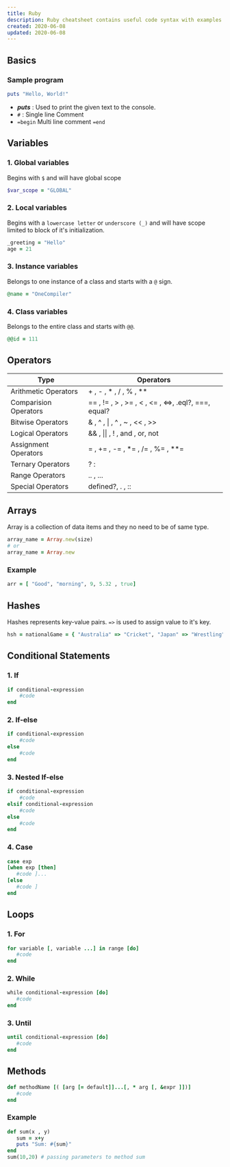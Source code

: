 ```yaml
---
title: Ruby 
description: Ruby cheatsheet contains useful code syntax with examples which is handy while coding.
created: 2020-06-08
updated: 2020-06-08
---
```


## Basics

### Sample program
```ruby
puts "Hello, World!"
```
* ***puts*** :  Used to print the given text to the console.
* `#` : Single line Comment
* `=begin`
Multi 
line 
comment
`=end`

## Variables

### 1. Global variables

Begins with `$` and will have global scope
```ruby
$var_scope = "GLOBAL"
```

### 2. Local variables

Begins with a `lowercase letter` or `underscore (_)` and will have scope limited to block of it's initialization.
```ruby
_greeting = "Hello"
age = 21
```
### 3. Instance variables

Belongs to one instance of a class and starts with a `@` sign.
```ruby
@name = "OneCompiler"
```
### 4. Class variables

Belongs to the entire class and starts with `@@`.

```ruby
@@id = 111
```

## Operators
|Type|Operators|
|----|----|
| Arithmetic Operators| + , - , * , / , % , ** |
| Comparision Operators| == , != , > , >= , < , <= , <=>, .eql?, ===, equal? |
| Bitwise Operators| & , ^ , \| , ^ , ~ , << , >> |
| Logical Operators| && , \|\| , ! , and , or, not|
| Assignment Operators|= , += , -= , *= , /= , %= , **= |
| Ternary Operators | ? :|
| Range Operators | .. , ...|
| Special Operators | defined?, . , :: |

## Arrays

Array is a collection of data items and they no need to be of same type.

```ruby
array_name = Array.new(size)
# or
array_name = Array.new
```
### Example
```ruby
arr = [ "Good", "morning", 9, 5.32 , true]
```
## Hashes

Hashes represents key-value pairs. `=>` is used to assign value to it's key. 

```ruby
hsh = nationalGame = { "Australia" => "Cricket", "Japan" => "Wrestling", "NewZealand" => "Rugby","USA" => "Baseball"}
```

## Conditional Statements

### 1. If

```ruby
if conditional-expression 
    #code
end
```
### 2. If-else

```ruby
if conditional-expression
    #code
else 
    #code
end
```
### 3. Nested If-else

```ruby
if conditional-expression
    #code
elsif conditional-expression
    #code
else 
    #code
end
```

### 4. Case

```ruby
case exp
[when exp [then]
   #code ]...
[else
   #code ]
end
```

## Loops

### 1. For

```ruby
for variable [, variable ...] in range [do]
   #code
end
```

### 2. While

```ruby
while conditional-expression [do]
   #code
end
```

### 3. Until

```ruby
until conditional-expression [do]
   #code
end
```
## Methods

```ruby
def methodName [( [arg [= default]]...[, * arg [, &expr ]])]
   #code  
end 
```
### Example
```ruby
def sum(x , y)
   sum = x+y
   puts "Sum: #{sum}"
end
sum(10,20) # passing parameters to method sum
```
